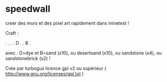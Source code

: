 speedwall
=========

creer des murs et des pixel art rapidement dans minetest !

Craft :

.  .  .
.  D  .
.  B  .

avec : D=dye et B=sand (x10), ou desertsand (x10), ou sandstone (x4), ou sandstonebrick (x2) !

Crée par turbogus
licence gpl v2 ou supérieur ( http://www.gnu.org/licenses/gpl.txt )

